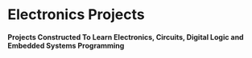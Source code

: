 # Electronics Projects
#### Projects Constructed To Learn Electronics, Circuits, Digital Logic and Embedded Systems Programming

